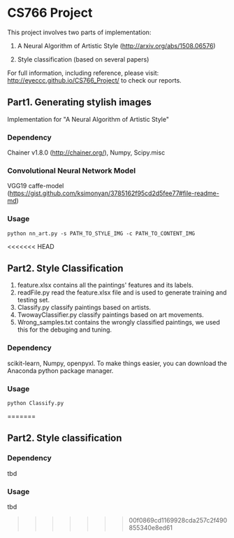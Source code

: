 # CS766 Project

This project involves two parts of implementation: 

1. A Neural Algorithm of Artistic Style (http://arxiv.org/abs/1508.06576)

2. Style classification (based on several papers)

For full information, including reference, please visit: http://eyeccc.github.io/CS766_Project/ to check our reports.

## Part1. Generating stylish images 

Implementation for "A Neural Algorithm of Artistic Style"

### Dependency

Chainer v1.8.0 (http://chainer.org/), Numpy, Scipy.misc

### Convolutional Neural Network Model

VGG19 caffe-model (https://gist.github.com/ksimonyan/3785162f95cd2d5fee77#file-readme-md)

### Usage

```
python nn_art.py -s PATH_TO_STYLE_IMG -c PATH_TO_CONTENT_IMG
```

<<<<<<< HEAD
## Part2. Style Classification
1. feature.xlsx contains all the paintings' features and its labels.
2. readFile.py read the feature.xlsx file and is used to generate training and testing set.
3. Classify.py classify paintings based on artists.
4. TwowayClassifier.py classify paintings based on art movements.
5. Wrong_samples.txt contains the wrongly classified paintings, we used this for the debuging and tuning. 

### Dependency

scikit-learn, Numpy, openpyxl. To make things easier, you can download the Anaconda python package manager. 

### Usage

```
python Classify.py 
```

=======
## Part2. Style classification

### Dependency

tbd

### Usage

tbd
>>>>>>> 00f0869cd1169928cda257c2f490855340e8ed61
